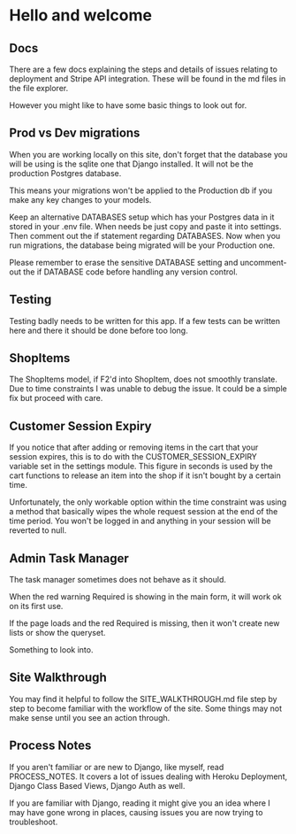 # Hello and welcome

## Docs

There are a few docs explaining the steps and details of issues relating to
deployment and Stripe API integration. These will be found in the
md files in the file explorer.

However you might like to have some basic things to look out for.

## Prod vs Dev migrations

When you are working locally on this site, don't forget that the database you
will be using is the sqlite one that Django installed. It will not be the
production Postgres database.

This means your migrations won't be applied to the Production db if you
make any key changes to your models.

Keep an alternative DATABASES setup which has your Postgres data in it
stored in your .env file. When needs be just copy and paste it into settings.
Then comment out the if statement regarding DATABASES. Now when you run
migrations, the database being migrated will be your Production one.

Please remember to erase the sensitive DATABASE setting and uncomment-out
the if DATABASE code before handling any version control.

## Testing

Testing badly needs to be written for this app. If a few tests can be written
here and there it should be done before too long.

## ShopItems

The ShopItems model, if F2'd into ShopItem, does not smoothly translate. Due
to time constraints I was unable to debug the issue. It could be a simple fix
but proceed with care.

## Customer Session Expiry

If you notice that after adding or removing items in the cart that your session
expires, this is to do with the CUSTOMER_SESSION_EXPIRY variable set in the
settings module. This figure in seconds is used by the cart functions to
release an item into the shop if it isn't bought by a certain time.

Unfortunately, the only workable option within the time constraint was using
a method that basically wipes the whole request session at the end of the time
period. You won't be logged in and anything in your session will be reverted
to null.

## Admin Task Manager

The task manager sometimes does not behave as it should.

When the red warning Required is showing in the main form, it will work ok
on its first use.

If the page loads and the red Required is missing, then it won't create new lists
or show the queryset.

Something to look into.

## Site Walkthrough

You may find it helpful to follow the SITE_WALKTHROUGH.md file step by step to
become familiar with the workflow of the site. Some things may not make sense
until you see an action through.

## Process Notes

If you aren't familiar or are new to Django, like myself, read PROCESS_NOTES. It
covers a lot of issues dealing with Heroku Deployment, Django Class Based Views,
Django Auth as well.

If you are familiar with Django, reading it might give you an idea where I
may have gone wrong in places, causing issues you are now trying to
troubleshoot.
